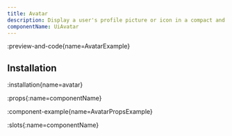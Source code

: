 ```yaml
---
title: Avatar
description: Display a user's profile picture or icon in a compact and visually appealing manner
componentName: UiAvatar
---
```


:preview-and-code{name=AvatarExample}

## Installation

:installation{name=avatar}

:props{:name=componentName}

:component-example{name=AvatarPropsExample}

:slots{:name=componentName}
